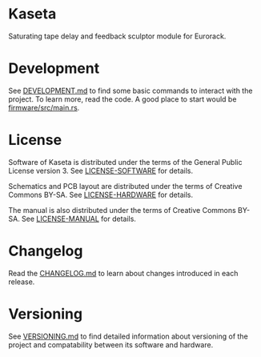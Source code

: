 # Kaseta

Saturating tape delay and feedback sculptor module for Eurorack.

# Development

See [DEVELOPMENT.md](DEVELOPMENT.md) to find some basic commands to interact
with the project. To learn more, read the code. A good place to start would be
[firmware/src/main.rs](firmware/src/main.rs).

# License

Software of Kaseta is distributed under the terms of the General Public License
version 3. See [LICENSE-SOFTWARE](LICENSE-SOFTWARE) for details.

Schematics and PCB layout are distributed under the terms of Creative Commons
BY-SA. See [LICENSE-HARDWARE](LICENSE-HARDWARE) for details.

The manual is also distributed under the terms of Creative Commons BY-SA. See
[LICENSE-MANUAL](LICENSE-MANUAL) for details.

# Changelog

Read the [CHANGELOG.md](CHANGELOG.md) to learn about changes introduced in each
release.

# Versioning

See [VERSIONING.md](VERSIONING.md) to find detailed information about versioning
of the project and compatability between its software and hardware.
